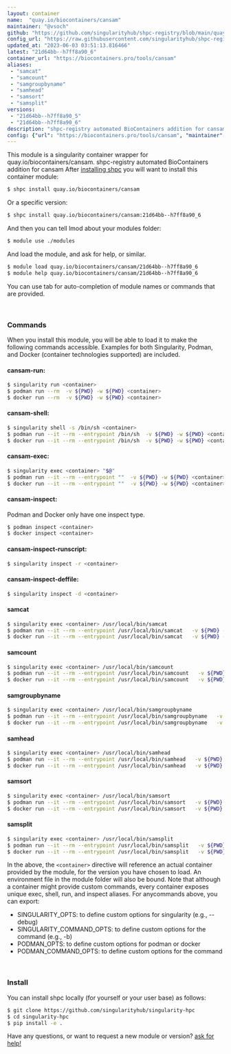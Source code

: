 ```yaml
---
layout: container
name:  "quay.io/biocontainers/cansam"
maintainer: "@vsoch"
github: "https://github.com/singularityhub/shpc-registry/blob/main/quay.io/biocontainers/cansam/container.yaml"
config_url: "https://raw.githubusercontent.com/singularityhub/shpc-registry/main/quay.io/biocontainers/cansam/container.yaml"
updated_at: "2023-06-03 03:51:13.816466"
latest: "21d64bb--h7ff8a90_6"
container_url: "https://biocontainers.pro/tools/cansam"
aliases:
 - "samcat"
 - "samcount"
 - "samgroupbyname"
 - "samhead"
 - "samsort"
 - "samsplit"
versions:
 - "21d64bb--h7ff8a90_5"
 - "21d64bb--h7ff8a90_6"
description: "shpc-registry automated BioContainers addition for cansam"
config: {"url": "https://biocontainers.pro/tools/cansam", "maintainer": "@vsoch", "description": "shpc-registry automated BioContainers addition for cansam", "latest": {"21d64bb--h7ff8a90_6": "sha256:69b21472bb35f9c3a03d227fa8f25a26c2ca68c89b03b18a141cf81a5814c429"}, "tags": {"21d64bb--h7ff8a90_5": "sha256:246cc80e1455e0681994be5e15b285f58350fd78774b6ad952cb3c0ab800a940", "21d64bb--h7ff8a90_6": "sha256:69b21472bb35f9c3a03d227fa8f25a26c2ca68c89b03b18a141cf81a5814c429"}, "docker": "quay.io/biocontainers/cansam", "aliases": {"samcat": "/usr/local/bin/samcat", "samcount": "/usr/local/bin/samcount", "samgroupbyname": "/usr/local/bin/samgroupbyname", "samhead": "/usr/local/bin/samhead", "samsort": "/usr/local/bin/samsort", "samsplit": "/usr/local/bin/samsplit"}}
---
```


This module is a singularity container wrapper for quay.io/biocontainers/cansam.
shpc-registry automated BioContainers addition for cansam
After [installing shpc](#install) you will want to install this container module:


```bash
$ shpc install quay.io/biocontainers/cansam
```

Or a specific version:

```bash
$ shpc install quay.io/biocontainers/cansam:21d64bb--h7ff8a90_6
```

And then you can tell lmod about your modules folder:

```bash
$ module use ./modules
```

And load the module, and ask for help, or similar.

```bash
$ module load quay.io/biocontainers/cansam/21d64bb--h7ff8a90_6
$ module help quay.io/biocontainers/cansam/21d64bb--h7ff8a90_6
```

You can use tab for auto-completion of module names or commands that are provided.

<br>

### Commands

When you install this module, you will be able to load it to make the following commands accessible.
Examples for both Singularity, Podman, and Docker (container technologies supported) are included.

#### cansam-run:

```bash
$ singularity run <container>
$ podman run --rm  -v ${PWD} -w ${PWD} <container>
$ docker run --rm  -v ${PWD} -w ${PWD} <container>
```

#### cansam-shell:

```bash
$ singularity shell -s /bin/sh <container>
$ podman run --it --rm --entrypoint /bin/sh  -v ${PWD} -w ${PWD} <container>
$ docker run --it --rm --entrypoint /bin/sh  -v ${PWD} -w ${PWD} <container>
```

#### cansam-exec:

```bash
$ singularity exec <container> "$@"
$ podman run --it --rm --entrypoint ""  -v ${PWD} -w ${PWD} <container> "$@"
$ docker run --it --rm --entrypoint ""  -v ${PWD} -w ${PWD} <container> "$@"
```

#### cansam-inspect:

Podman and Docker only have one inspect type.

```bash
$ podman inspect <container>
$ docker inspect <container>
```

#### cansam-inspect-runscript:

```bash
$ singularity inspect -r <container>
```

#### cansam-inspect-deffile:

```bash
$ singularity inspect -d <container>
```


#### samcat

```bash
$ singularity exec <container> /usr/local/bin/samcat
$ podman run --it --rm --entrypoint /usr/local/bin/samcat   -v ${PWD} -w ${PWD} <container> -c " $@"
$ docker run --it --rm --entrypoint /usr/local/bin/samcat   -v ${PWD} -w ${PWD} <container> -c " $@"
```


#### samcount

```bash
$ singularity exec <container> /usr/local/bin/samcount
$ podman run --it --rm --entrypoint /usr/local/bin/samcount   -v ${PWD} -w ${PWD} <container> -c " $@"
$ docker run --it --rm --entrypoint /usr/local/bin/samcount   -v ${PWD} -w ${PWD} <container> -c " $@"
```


#### samgroupbyname

```bash
$ singularity exec <container> /usr/local/bin/samgroupbyname
$ podman run --it --rm --entrypoint /usr/local/bin/samgroupbyname   -v ${PWD} -w ${PWD} <container> -c " $@"
$ docker run --it --rm --entrypoint /usr/local/bin/samgroupbyname   -v ${PWD} -w ${PWD} <container> -c " $@"
```


#### samhead

```bash
$ singularity exec <container> /usr/local/bin/samhead
$ podman run --it --rm --entrypoint /usr/local/bin/samhead   -v ${PWD} -w ${PWD} <container> -c " $@"
$ docker run --it --rm --entrypoint /usr/local/bin/samhead   -v ${PWD} -w ${PWD} <container> -c " $@"
```


#### samsort

```bash
$ singularity exec <container> /usr/local/bin/samsort
$ podman run --it --rm --entrypoint /usr/local/bin/samsort   -v ${PWD} -w ${PWD} <container> -c " $@"
$ docker run --it --rm --entrypoint /usr/local/bin/samsort   -v ${PWD} -w ${PWD} <container> -c " $@"
```


#### samsplit

```bash
$ singularity exec <container> /usr/local/bin/samsplit
$ podman run --it --rm --entrypoint /usr/local/bin/samsplit   -v ${PWD} -w ${PWD} <container> -c " $@"
$ docker run --it --rm --entrypoint /usr/local/bin/samsplit   -v ${PWD} -w ${PWD} <container> -c " $@"
```



In the above, the `<container>` directive will reference an actual container provided
by the module, for the version you have chosen to load. An environment file in the
module folder will also be bound. Note that although a container
might provide custom commands, every container exposes unique exec, shell, run, and
inspect aliases. For anycommands above, you can export:

 - SINGULARITY_OPTS: to define custom options for singularity (e.g., --debug)
 - SINGULARITY_COMMAND_OPTS: to define custom options for the command (e.g., -b)
 - PODMAN_OPTS: to define custom options for podman or docker
 - PODMAN_COMMAND_OPTS: to define custom options for the command

<br>

### Install

You can install shpc locally (for yourself or your user base) as follows:

```bash
$ git clone https://github.com/singularityhub/singularity-hpc
$ cd singularity-hpc
$ pip install -e .
```

Have any questions, or want to request a new module or version? [ask for help!](https://github.com/singularityhub/singularity-hpc/issues)